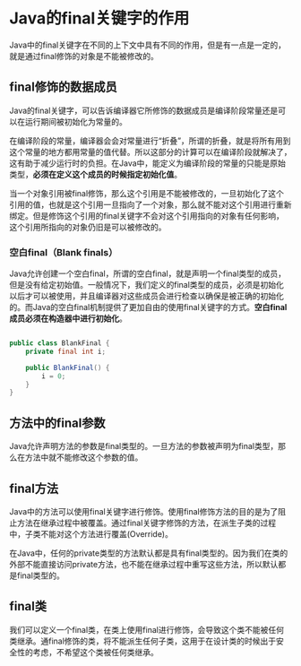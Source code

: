 # Java的final关键字的作用

Java中的final关键字在不同的上下文中具有不同的作用，但是有一点是一定的，就是通过final修饰的对象是不能被修改的。

## final修饰的数据成员

Java的final关键字，可以告诉编译器它所修饰的数据成员是编译阶段常量还是可以在运行期间被初始化为常量的。

在编译阶段的常量，编译器会会对常量进行“折叠”，所谓的折叠，就是将所有用到这个常量的地方都用常量的值代替。所以这部分的计算可以在编译阶段就解决了，这有助于减少运行时的负担。在Java中，能定义为编译阶段的常量的只能是原始类型，**必须在定义这个成员的时候指定初始化值**。

当一个对象引用被final修饰，那么这个引用是不能被修改的，一旦初始化了这个引用的值，也就是这个引用一旦指向了一个对象，那么就不能对这个引用进行重新绑定。但是修饰这个引用的final关键字不会对这个引用指向的对象有任何影响，这个引用所指向的对象仍旧是可以被修改的。

### 空白final（Blank finals）

Java允许创建一个空白final，所谓的空白final，就是声明一个final类型的成员，但是没有给定初始值。一般情况下，我们定义的final类型的成员，必须是初始化以后才可以被使用，并且编译器对这些成员会进行检查以确保是被正确的初始化的。而Java的空白final机制提供了更加自由的使用final关键字的方式。**空白final成员必须在构造器中进行初始化**。

```java

public class BlankFinal {
    private final int i;

    public BlankFinal() {
        i = 0;
    }
}

```

## 方法中的final参数

Java允许声明方法的参数是final类型的。一旦方法的参数被声明为final类型，那么在方法中就不能修改这个参数的值。

## final方法

Java中的方法可以使用final关键字进行修饰。使用final修饰方法的目的是为了阻止方法在继承过程中被覆盖。通过final关键字修饰的方法，在派生子类的过程中，子类不能对这个方法进行覆盖(Override)。

在Java中，任何的private类型的方法默认都是具有final类型的。因为我们在类的外部不能直接访问private方法，也不能在继承过程中重写这些方法，所以默认都是final类型的。

## final类

我们可以定义一个final类，在类上使用final进行修饰，会导致这个类不能被任何类继承。通final修饰的类，将不能派生任何子类，这用于在设计类的时候出于安全性的考虑，不希望这个类被任何类继承。
